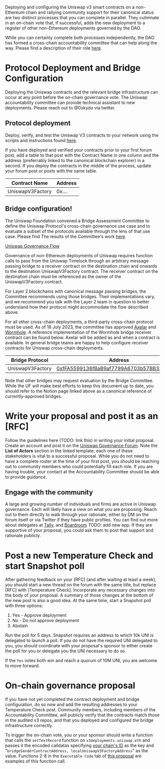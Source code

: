 
Deploying and configuring the Uniswap v3 smart contracts on a non-Ethereum chain and rallying community support for their canonical status are two distinct processes that you can complete in parallel. They culminate in an on-chain vote that, if successful, adds the new deployment to a register of other non-Ethereum deployments governed by the DAO.

While you can certainly complete both processes independently, the DAO has formed a cross-chain accountability committee that can help along the way. Please find a description of their role [here](https://gov.uniswap.org/t/accountability-committee-deployments-agreements/).

# Protocol Deployment and Bridge Configuration
Deploying the Uniswap contracts and the relevant bridge infrastructure can occur at any point before the on-chain governance vote. The Uniswap accountability committee can provide technical assistant to new deployments. Please reach out to @0xkydo via twitter.

## Protocol deployment
Deploy, verify, and test the Uniswap V3 contracts to your network using the scripts and instructions found [here](https://github.com/Uniswap/v3-new-chain-deployments).

If you have deployed and verified your contracts prior to your first forum post, add a table to that post with the Contract Name in one column and the address (preferrably linked to the canonical blockchain explorer) in a second. If you deploy the contracts in the middle of the process, update your forum post or posts with the same table.

| Contract Name    | Address |
| ---------------- | ------- |
| UniswapV3Factory | 0x....  |


## Bridge configuration!

The Uniswap Foundation convened a Bridge Assessment Committee to define the Uniswap Protocol's cross-chain governance use case and to evaluate a subset of the protocols available through the lens of that use case. Please find The results of the Committee's work [here](https://www.notion.so/uniswap/Bridge-Assessment-Report-0c8477afadce425abac9c0bd175ca382?pvs=4).

[Uniswap Governance Flow](<Screenshot 2023-07-18 at 2.16.27 PM.png>)

Governance of non-Ethereum deployments of Uniswap requires function calls to pass from the Uniswap Timelock through an arbitrary message passing bridge to a receiver contract on the destination chain and onwards to the destination UniswapV3Factory contract. The receiver contract on the destination chain must be referenced as the owner of the UniswapV3Factory contract.

For Layer 2 blockchains with canonical message passing bridges, the Committee recommends using those bridges. Their implementations vary, and we recommend you talk with the Layer 2 team in question to better understand how their protocol might accommodate the flow described above.

For all other cross-chain deployments, a third-party cross-chain protocol must be used. As of 18 July 2023, the committee has approved [Axelar](https://axelar.network) and [Wormhole](https://wormhole.com). A reference implementation of the Wormhole bridge receiver contract can be found below. Axelar will be added as and when a contract is available. In general bridge teams are happy to help configure receiver contracts for Uniswap cross-chain deployments.

| Bridge Protocol  | Address                                                                                                                            |
| ---------------- | ---------------------------------------------------------------------------------------------------------------------------------- |
| UniswapV3Factory | [0xfFA5599136fBaB9af7799A6703b57BB33E5390C](https://gnosisscan.io/address/0xfFA5599136fBaB9af7799A6703b57BB33E5390Cf#readContract) |

Note that other bridges may request evaluation by the Bridge Committee. While the UF will make best efforts to keep this document up to date, you should refer to the Notion page linked above as a canonical reference of currently-approved bridges.

# Write your proposal and post it as an [RFC]
Follow the guidelines here (TODO: link this) in writing your initial proposal. Create an account and post it on the [Uniswap Governance Forum](https://gov.uniswap.org/). Note the **List of Actors** section in the linked template; each one of these stakeholders is vital to a successful proposal. While you do not need to have a complete roster at the time of your first post, you should be reaching out to community members who could potentially fill each role. If you are having trouble, your contact at the Accountability Committee should be able to provide guidance.

## Engage with the community
A large and growing number of individuals and firms are active in Uniswap governance. Each will likely have a view on what you are proposing. Reach out to them directly to walk through your rationale, either by DM on the forum itself or via Twitter if they have public profiles. You can find out more about delegates at [Tally](https://tally.xyz/gov/uniswap), and [Boardroom](https://boardroom.io/uniswap/proposals) TODO: add new app. If they are supportive of your proposal, you could ask them to post that support and rationale publicly.

# Post a new Temperature Check and start Snapshot poll
After gathering feedback on your [RFC] (and after waiting at least a week), you should start a new thread on the forum with the same title, but replace [RFC] with [Temperature Check]. Incorporate any necessary changes into the body of your proposal. A summary of those changes at the bottom of the new post is also a good idea. At the same time, start a Snapshot poll with three options:
1. Yes - Approve deployment
2. No - Do not approve deployment
3. Abstain

Run the poll for 5 days. Snapshot requires an address to which 10k UNI is delegated to launch a poll. If you do not have the required UNI delegated to you, you should coordinate with your proposal's sponsor to either create the poll for you or delegate you the UNI necessary to do so.

If the `Yes` votes both win and reach a quorum of 10M UNI, you are welcome to move forward.

# On-chain governance proposal
If you have not yet completed the contract deployment and bridge configuration, do so now and add the resulting addresses to your Temperature Check post. Community members, including members of the Accountability Committee, will publicly verify that the contracts match those in the audited v3 repos, and that you deployed and configured the bridge infrastructure correctly.

To trigger the on-chain vote, you or your sponsor should write a function that calls the `setTextRecord` function on `v3deployments.uniswap.eth` and passes it the encoded calldatas specifying [your chain's ID](https://chainlist.org/) as the key and "`bridgeSenderContractAddress, localUniswapV3FactoryAddress`" as the value. Functions 2-8 in the `Executable Code` tab of [this proposal](https://www.tally.xyz/gov/uniswap/proposal/38) are examples of this function call.
